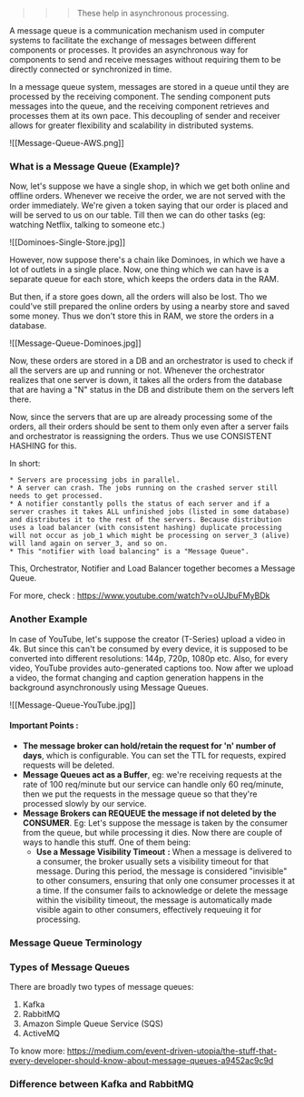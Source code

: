 >>> These help in asynchronous processing.

A message queue is a communication mechanism used in computer systems to facilitate the exchange of messages between different components or processes. It provides an asynchronous way for components to send and receive messages without requiring them to be directly connected or synchronized in time.

In a message queue system, messages are stored in a queue until they are processed by the receiving component. The sending component puts messages into the queue, and the receiving component retrieves and processes them at its own pace. This decoupling of sender and receiver allows for greater flexibility and scalability in distributed systems.

![[Message-Queue-AWS.png]]

### What is a Message Queue (Example)?

Now, let's suppose we have a single shop, in which we get both online and offline orders. Whenever we receive the order, we are not served with the order immediately. We're given a token saying that our order is placed and will be served to us on our table. Till then we can do other tasks (eg: watching Netflix, talking to someone etc.)

![[Dominoes-Single-Store.jpg]]

However, now suppose there's a chain like Dominoes, in which we have a lot of outlets in a single place. Now, one thing which we can have is a separate queue for each store, which keeps the orders data in the RAM. 

But then, if a store goes down, all the orders will also be lost. Tho we could've still prepared the online orders by using a nearby store and saved some money. Thus we don't store this in RAM, we store the orders in a database.

![[Message-Queue-Dominoes.jpg]]

Now, these orders are stored in a DB and an orchestrator is used to check if all the servers are up and running or not. Whenever the orchestrator realizes that one server is down, it takes all the orders from the database that are having a "N" status in the DB and distribute them on the servers left there.

Now, since the servers that are up are already processing some of the orders, all their orders should be sent to them only even after a server fails and orchestrator is reassigning the orders. Thus we use CONSISTENT HASHING for this.

In short:

	* Servers are processing jobs in parallel.
	* A server can crash. The jobs running on the crashed server still needs to get processed.
	* A notifier constantly polls the status of each server and if a server crashes it takes ALL unfinished jobs (listed in some database) and distributes it to the rest of the servers. Because distribution uses a load balancer (with consistent hashing) duplicate processing will not occur as job_1 which might be processing on server_3 (alive) will land again on server_3, and so on.
	* This "notifier with load balancing" is a "Message Queue".

This, Orchestrator, Notifier and Load Balancer together becomes a Message Queue.

For more, check : https://www.youtube.com/watch?v=oUJbuFMyBDk

### Another Example

In case of YouTube, let's suppose the creator (T-Series) upload a video in 4k. But since this can't be consumed by every device, it is supposed to be converted into different resolutions: 144p, 720p, 1080p etc. Also, for every video, YouTube provides auto-generated captions too. Now after we upload a video, the format changing and caption generation happens in the background asynchronously using Message Queues.

![[Message-Queue-YouTube.jpg]]

#### Important Points :

- **The message broker can hold/retain the request for 'n' number of days**, which is configurable. You can set the TTL for requests, expired requests will be deleted.
- **Message Queues act as a Buffer**, eg: we're receiving requests at the rate of 100 req/minute but our service can handle only 60 req/minute, then we put the requests in the message queue so that they're processed slowly by our service.
- **Message Brokers can REQUEUE the message if not deleted by the CONSUMER**. Eg: Let's suppose the message is taken by the consumer from the queue, but while processing it dies. Now there are couple of ways to handle this stuff. One of them being:
	- **Use a Message Visibility Timeout** **:** When a message is delivered to a consumer, the broker usually sets a visibility timeout for that message. During this period, the message is considered "invisible" to other consumers, ensuring that only one consumer processes it at a time. If the consumer fails to acknowledge or delete the message within the visibility timeout, the message is automatically made visible again to other consumers, effectively requeuing it for processing.


### Message Queue Terminology



### Types of Message Queues

There are broadly two types of message queues:
1. Kafka
2. RabbitMQ
3. Amazon Simple Queue Service (SQS)
4. ActiveMQ

To know more: https://medium.com/event-driven-utopia/the-stuff-that-every-developer-should-know-about-message-queues-a9452ac9c9d

### Difference between Kafka and RabbitMQ
